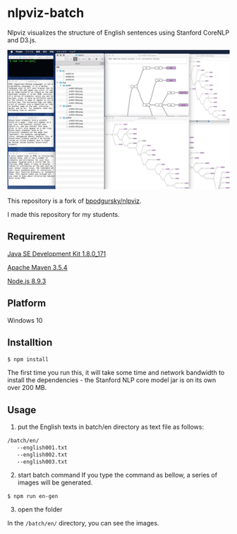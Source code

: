 # nlpviz-batch

Nlpviz visualizes the structure of English sentences using Stanford CoreNLP and D3.js.

![image](screenshot/image.png)　　

This repository is a fork of [bpodgursky/nlpviz](https://github.com/bpodgursky/nlpviz).

I made this repository for my students.

## Requirement

[Java SE Development Kit 1.8.0_171](http://www.oracle.com/technetwork/java/javase/downloads/jdk8-downloads-2133151.html)

[Apache Maven 3.5.4](https://maven.apache.org)

[Node.js 8.9.3](https://nodejs.org/en/)

## Platform

Windows 10

## Installtion

```shell
$ npm install
```

The first time you run this, it will take some time and network bandwidth to install the dependencies - the Stanford NLP core model jar is on its own over 200 MB.

## Usage

1. put the English texts in batch/en directory as text file as follows:
```
/batch/en/
   --english001.txt
   --english002.txt
   --english003.txt
```

2. start batch command
If you type the command as bellow, a series of images will be generated.

```
$ npm run en-gen
```

3. open the folder

In the `/batch/en/` directory, you can see the images.